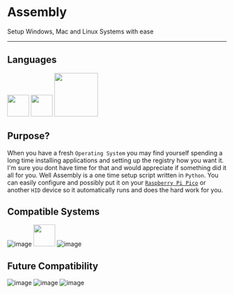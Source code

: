# Assembly
Setup Windows, Mac and Linux Systems with ease


----

## Languages

<img src="https://user-images.githubusercontent.com/82535503/211297591-bcecb40e-cd91-43e4-a8c6-f938e080c7b1.png" width="50"> <img src="https://3.bp.blogspot.com/-a7jPVdFk9Hw/W_XeTJX6JyI/AAAAAAAAC2c/HCtxP0wSSs0wEMKJOYq7pivEJaSVin92gCLcBGAs/s1600/powershell.png" width="50"> <img src="https://user-images.githubusercontent.com/82535503/211298651-420261eb-4ee5-47ea-82fc-7425d4dc4792.png" width="100">



## Purpose?

When you have a fresh `Operating System` you may find yourself spending a long time installing applications and setting up the registry how you want it. I'm sure you dont have time for that and would appreciate if something did it all for you. Well Assembly is a one time setup script written in `Python`. You can easily configure and possibly put it on your <a target="_blank" href="https://www.raspberrypi.com/products/raspberry-pi-pico/">`Raspberry Pi Pico`</a> or another `HID` device so it automatically runs and does the hard work for you.



## Compatible Systems

![image](https://user-images.githubusercontent.com/82535503/211045788-ad2d8714-54ff-46fd-8de9-a982fdcdae78.png)
<img src="https://user-images.githubusercontent.com/88688658/211802066-81763f8d-6d97-4137-9e66-7d66e5ff344c.png" width ="50">
![image](https://user-images.githubusercontent.com/82535503/211045893-566e5f9e-2c62-4a85-9cf3-38d6f53593c5.png)


## Future Compatibility

![image](https://user-images.githubusercontent.com/82535503/211046069-a7825828-6e5f-41d9-8b86-1c6db956ced0.png)
![image](https://user-images.githubusercontent.com/82535503/211046090-86943dfb-61a9-42ef-bb43-36d5a1a7c9b3.png)
![image](https://user-images.githubusercontent.com/82535503/211046140-17213cba-958e-4db5-94af-a97a3d3a08da.png)

